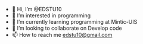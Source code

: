 - 👋 Hi, I’m @EDSTU10
- 👀 I’m interested in programming
- 🌱 I’m currently learning programming at Mintic-UIS
- 💞️ I’m looking to collaborate on Develop code
- 📫 How to reach me edstu10@gmail.com

<!---
EDSTU10/EDSTU10 is a ✨ special ✨ repository because its `README.md` (this file) appears on your GitHub profile.
You can click the Preview link to take a look at your changes.
--->
